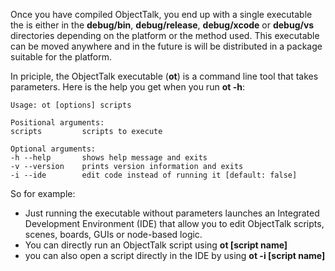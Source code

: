 Once you have compiled ObjectTalk, you end up with a
single executable the is either in the **debug/bin**,
**debug/release**, **debug/xcode** or **debug/vs**
directories depending on the platform or the method used.
This executable can be moved anywhere and in the future
is will be distributed in a package suitable for the
platform.

In priciple, the ObjectTalk executable (**ot**) is a
command line tool that takes parameters. Here is the
help you get when you run **ot -h**:

	Usage: ot [options] scripts

	Positional arguments:
	scripts      	scripts to execute

	Optional arguments:
	-h --help    	shows help message and exits
	-v --version 	prints version information and exits
	-i --ide     	edit code instead of running it [default: false]

So for example:

* Just running the executable without parameters launches
an Integrated Development Environment (IDE) that allow
you to edit ObjectTalk scripts, scenes, boards, GUIs or node-based logic.
* You can directly run an ObjectTalk script using **ot [script name]**
* you can also open a script directly in the IDE by using **ot -i [script name]**
